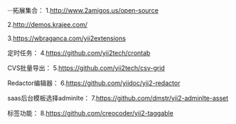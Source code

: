 ···拓展集合：
1.http://www.2amigos.us/open-source

2.http://demos.krajee.com/

3.https://wbraganca.com/yii2extensions

定时任务：
4.https://github.com/yii2tech/crontab

CVS批量导出：
5.https://github.com/yii2tech/csv-grid

Redactor编辑器：
6.https://github.com/yiidoc/yii2-redactor

saas后台模板选择adminlte：
7.https://github.com/dmstr/yii2-adminlte-asset

标签功能：
8.https://github.com/creocoder/yii2-taggable
